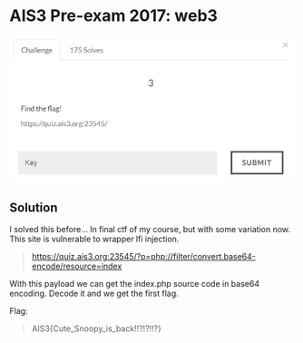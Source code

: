 # AIS3 Pre-exam 2017: web3

![web3](web3.png)

## Solution
I solved this before... In final ctf of my course, but with some variation now.
This site is vulnerable to wrapper lfi injection.
> https://quiz.ais3.org:23545/?p=php://filter/convert.base64-encode/resource=index

With this payload we can get the index.php source code in base64 encoding.
Decode it and we get the first flag.

Flag:
>AIS3{Cute_Snoopy_is_back!!?!?!!?}
